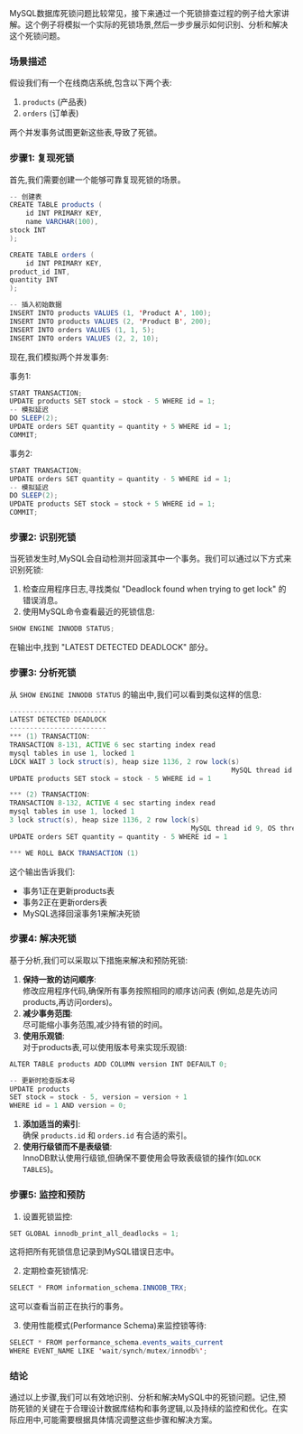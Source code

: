 MySQL数据库死锁问题比较常见，接下来通过一个死锁排查过程的例子给大家讲解。这个例子将模拟一个实际的死锁场景,然后一步步展示如何识别、分析和解决这个死锁问题。

### 场景描述

假设我们有一个在线商店系统,包含以下两个表:

1. `products` (产品表)
2. `orders` (订单表)

两个并发事务试图更新这些表,导致了死锁。

### 步骤1: 复现死锁

首先,我们需要创建一个能够可靠复现死锁的场景。

```java
-- 创建表  
CREATE TABLE products (  
    id INT PRIMARY KEY,  
    name VARCHAR(100),  
stock INT  
);  

CREATE TABLE orders (  
    id INT PRIMARY KEY,  
product_id INT,  
quantity INT  
);  

-- 插入初始数据  
INSERT INTO products VALUES (1, 'Product A', 100);  
INSERT INTO products VALUES (2, 'Product B', 200);  
INSERT INTO orders VALUES (1, 1, 5);  
INSERT INTO orders VALUES (2, 2, 10);
```

现在,我们模拟两个并发事务:

事务1:

```java
START TRANSACTION;  
UPDATE products SET stock = stock - 5 WHERE id = 1;  
-- 模拟延迟  
DO SLEEP(2);  
UPDATE orders SET quantity = quantity + 5 WHERE id = 1;  
COMMIT;
```

事务2:

```java
START TRANSACTION;  
UPDATE orders SET quantity = quantity - 5 WHERE id = 1;  
-- 模拟延迟  
DO SLEEP(2);  
UPDATE products SET stock = stock + 5 WHERE id = 1;  
COMMIT;
```

### 步骤2: 识别死锁

当死锁发生时,MySQL会自动检测并回滚其中一个事务。我们可以通过以下方式来识别死锁:

1. 检查应用程序日志,寻找类似 "Deadlock found when trying to get lock" 的错误消息。
2. 使用MySQL命令查看最近的死锁信息:

```java
SHOW ENGINE INNODB STATUS;
```

在输出中,找到 "LATEST DETECTED DEADLOCK" 部分。

### 步骤3: 分析死锁

从 `SHOW ENGINE INNODB STATUS` 的输出中,我们可以看到类似这样的信息:

```java
------------------------  
LATEST DETECTED DEADLOCK  
------------------------  
*** (1) TRANSACTION:  
TRANSACTION 8-131, ACTIVE 6 sec starting index read  
mysql tables in use 1, locked 1  
LOCK WAIT 3 lock struct(s), heap size 1136, 2 row lock(s)  
                                                       MySQL thread id 8, OS thread handle 140286124944128, query id 57 localhost root updating  
UPDATE products SET stock = stock - 5 WHERE id = 1  

*** (2) TRANSACTION:  
TRANSACTION 8-132, ACTIVE 4 sec starting index read  
mysql tables in use 1, locked 1  
3 lock struct(s), heap size 1136, 2 row lock(s)  
                                             MySQL thread id 9, OS thread handle 140286124680960, query id 58 localhost root updating  
UPDATE orders SET quantity = quantity - 5 WHERE id = 1  

*** WE ROLL BACK TRANSACTION (1)
```

这个输出告诉我们:

+ 事务1正在更新products表
+ 事务2正在更新orders表
+ MySQL选择回滚事务1来解决死锁

### 步骤4: 解决死锁

基于分析,我们可以采取以下措施来解决和预防死锁:

1. **保持一致的访问顺序**:  
修改应用程序代码,确保所有事务按照相同的顺序访问表 (例如,总是先访问products,再访问orders)。
2. **减少事务范围**:  
尽可能缩小事务范围,减少持有锁的时间。
3. **使用乐观锁**:  
对于products表,可以使用版本号来实现乐观锁:

```java
ALTER TABLE products ADD COLUMN version INT DEFAULT 0;  

-- 更新时检查版本号  
UPDATE products   
SET stock = stock - 5, version = version + 1   
WHERE id = 1 AND version = 0;
```

1. **添加适当的索引**:  
确保 `products.id` 和 `orders.id` 有合适的索引。
2. **使用行级锁而不是表级锁**:  
InnoDB默认使用行级锁,但确保不要使用会导致表级锁的操作(如`LOCK TABLES`)。

### 步骤5: 监控和预防

1. 设置死锁监控:

```java
SET GLOBAL innodb_print_all_deadlocks = 1;
```

这将把所有死锁信息记录到MySQL错误日志中。

2. 定期检查死锁情况:

```java
SELECT * FROM information_schema.INNODB_TRX;
```

这可以查看当前正在执行的事务。

3. 使用性能模式(Performance Schema)来监控锁等待:

```java
SELECT * FROM performance_schema.events_waits_current  
WHERE EVENT_NAME LIKE 'wait/synch/mutex/innodb%';
```

### 结论

通过以上步骤,我们可以有效地识别、分析和解决MySQL中的死锁问题。记住,预防死锁的关键在于合理设计数据库结构和事务逻辑,以及持续的监控和优化。在实际应用中,可能需要根据具体情况调整这些步骤和解决方案。
